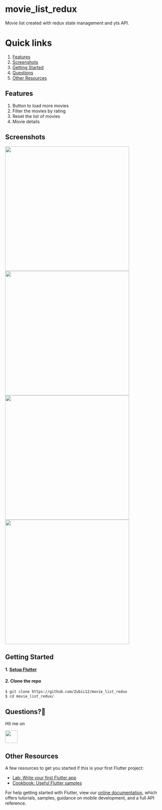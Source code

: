 # movie_list_redux

Movie list created with redux state management and yts API.

# Quick links

1. [Features](#features)
2. [Screenshots](#screenshots)
3. [Getting Started](#getting-started)
4. [Questions](#questions)
5. [Other Resources](#other-resources)

## Features

1. Button to load more movies
2. Filter the movies by rating
3. Reset the list of movies
4. Movie details

## Screenshots

<p>
 <img src="Screenshot_1609705845.png"  width = "400">
<img src="Screenshot_1609705939.png"  width = "400" >
<img src="Screenshot_1609705948.png"  width = "400" >
<img src="Screenshot_1609705979.png"  width = "400" >
</p>

## Getting Started

#### 1. [Setup Flutter](https://flutter.io/setup/)

#### 2. Clone the repo

```sh
$ git clone https://github.com/Zubii12/movie_list_redux
$ cd movie_list_redux/
```

## Questions?🤔

Hit me on

<a href="https://www.linkedin.com/in/zubii12/"><img src="https://www.flaticon.com/svg/static/icons/svg/174/174857.svg" width="40"></a>

## Other Resources

A few resources to get you started if this is your first Flutter project:

- [Lab: Write your first Flutter app](https://flutter.dev/docs/get-started/codelab)
- [Cookbook: Useful Flutter samples](https://flutter.dev/docs/cookbook)

For help getting started with Flutter, view our
[online documentation](https://flutter.dev/docs), which offers tutorials, samples, guidance on mobile development, and a
full API reference.
